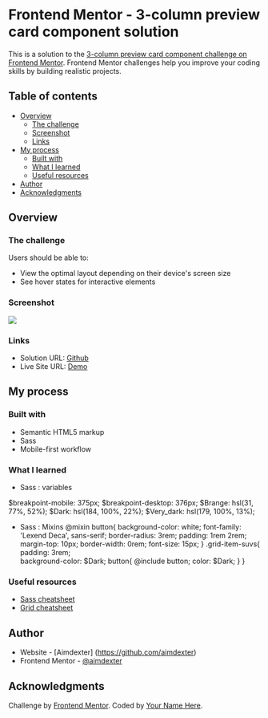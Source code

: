 # Frontend Mentor - 3-column preview card component solution

This is a solution to the [3-column preview card component challenge on Frontend Mentor](https://www.frontendmentor.io/challenges/3column-preview-card-component-pH92eAR2-). Frontend Mentor challenges help you improve your coding skills by building realistic projects. 

## Table of contents

- [Overview](#overview)
  - [The challenge](#the-challenge)
  - [Screenshot](#screenshot)
  - [Links](#links)
- [My process](#my-process)
  - [Built with](#built-with)
  - [What I learned](#what-i-learned)
  - [Useful resources](#useful-resources)
- [Author](#author)
- [Acknowledgments](#acknowledgments)

## Overview

### The challenge

Users should be able to:

- View the optimal layout depending on their device's screen size
- See hover states for interactive elements

### Screenshot

![](./screenshot.jpg)

### Links

- Solution URL: [Github](https://github.com/aimdexter/3-column-preview-card-component-main)
- Live Site URL: [Demo](https://aimdexter.github.io/3-column-preview-card-component-main/)

## My process

### Built with

- Semantic HTML5 markup
- Sass
- Mobile-first workflow

### What I learned

- Sass : variables

$breakpoint-mobile: 375px;
$breakpoint-desktop: 376px;
$Brange: hsl(31, 77%, 52%);
$Dark: hsl(184, 100%, 22%);
$Very_dark: hsl(179, 100%, 13%);

- Sass : Mixins
@mixin button{
        background-color: white;
        font-family: 'Lexend Deca', sans-serif;
        border-radius: 3rem;
        padding: 1rem 2rem;
        margin-top: 10px;
        border-width: 0rem;
        font-size: 15px;
    }
.grid-item-suvs{
        padding: 3rem;      
        background-color: $Dark;
        button{
            @include button;
            color: $Dark;
        }
    }

### Useful resources

- [Sass cheatsheet](https://devhints.io/sass)
- [Grid cheatsheet](https://grid.malven.co/)

## Author

- Website - [Aimdexter] (https://github.com/aimdexter)
- Frontend Mentor - [@aimdexter](https://www.frontendmentor.io/profile/aimdexter)

## Acknowledgments

Challenge by <a href="https://www.frontendmentor.io?ref=challenge" target="_blank">Frontend Mentor</a>.
Coded by <a href="https://github.com/aimdexter/">Your Name Here</a>.
